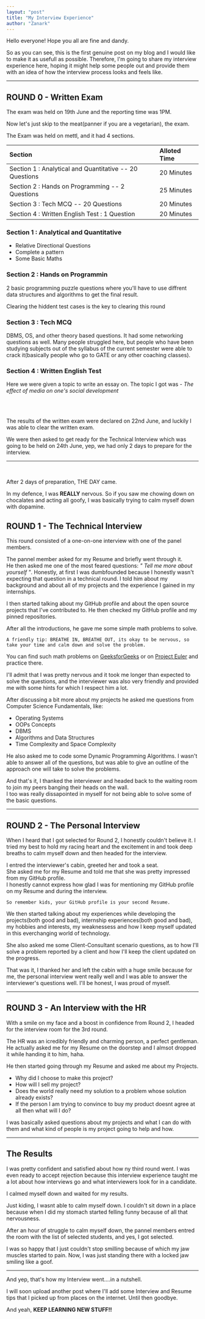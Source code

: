 ```yaml
---
layout: "post"
title: "My Interview Experience"
author: "Zanark"
---
```


Hello everyone! Hope you all are fine and dandy.

So as you can see, this is the first genuine post on my blog and I would like to make it as usefull as possible.
Therefore, I'm going to share my interview experience here, hoping it might help some people out and provide
them with an idea of how the interview process looks and feels like.

---

## ROUND 0 - Written Exam

The exam was held on 19th June and the reporting time was 1PM.

Now let's just skip to the meat(panner if you are a vegetarian), the exam.

The Exam was held on mettl, and it had 4 sections.

| **Section** | **Alloted Time** |
| :------ | :---------- |
| Section 1 : Analytical and Quantitative -- 20 Questions | 20 Minutes |
| Section 2 : Hands on Programming -- 2 Questions | 25 Minutes |
| Section 3 : Tech MCQ -- 20 Questions | 20 Minutes |
| Section 4 : Written English Test  : 1 Question | 20 Minutes |

### Section 1 : Analytical and Quantitative

- Relative Directional Questions
- Complete a pattern
- Some Basic Maths

### Section 2 : Hands on Programmin

2 basic programming puzzle questions where you'll have to use diffrent data structures and algorithms to get the final result.

Clearing the hiddent test cases is the key to clearing this round

### Section 3 : Tech MCQ

DBMS, OS, and other theory based questions.
It had some networking questions as well. Many people struggled here, but people who have been studying subjects out of the syllabus of the current semester were able to crack it(basically people who go to GATE or any other coaching classes).

### Section 4 : Written English Test

Here we were given a topic to write an essay on.
The topic I got was - *The effect of media on one's social development*

<br><br>


The results of the written exam were declared on 22nd June, and luckily I was able to clear the written exam.

We were then asked to get ready for the Technical Interview which was going to be held on 24th June, yep, we had only 2 days to prepare for the interview.

---
<br>

After 2 days of preparation, THE DAY came.

In my defence, I was **REALLY** nervous. So if you saw me chowing down on chocalates and acting all goofy, I was basically trying to calm myself down with dopamine.
<br>

## ROUND 1 - The Technical Interview

This round consisted of a one-on-one interview with one of the panel members.

The pannel member asked for my Resume and briefly went through it.
<br>
He then asked me one of the most feared questions: *" Tell me more about yourself "*. Honestly, at first I was dumbfounded because I honestly wasn't expecting that question in a technical round. I told him about my background and about all of my projects and the experience I gained in my internships.

I then started talking about my GitHub profile and about the open source projects that I've contributed to. He then checked my GitHub profile and my pinned repositories.

After all the introductions, he gave me some simple math problems to solve.

    A friendly tip: BREATHE IN, BREATHE OUT, its okay to be nervous, so take your time and calm down and solve the problem.

You can find such math problems on [GeeksforGeeks](https://www.geeksforgeeks.org/company-interview-corner/) or on [Project Euler](https://projecteuler.net/archives) and practice there.

I'll admit that I was pretty nervous and it took me longer than expected to solve the questions, and the interviewer was also very friendly and provided me with some hints for which I respect him a lot.

After discussing a bit more about my projects he asked me questions from Computer Science Fundamentals, like:

- Operating Systems
- OOPs Concepts
- DBMS
- Algorithms and Data Structures
- Time Complexity and Space Complexity

He also asked me to code some Dynamic Programming Algorithms. I wasn't able to answer all of the questions, but was able to give an outline of the approach one will take to solve the problems.

And that's it, I thanked the interviewer and headed back to the waiting room to join my peers banging their heads on the wall.<br>
I too was really dissapointed in myself for not being able to solve some of the basic questions.

---

## ROUND 2 - The Personal Interview

When I heard that I got selected for Round 2, I honestly couldn't believe it. I tried my best to hold my racing heart and the excitement in and took deep breaths to calm myself down and then headed for the interview.

I entred the interviewer's cabin, greeted her and took a seat.<br>
She asked me for my Resume and told me that she was pretty impressed from my GitHub profile.<br>
I honestly cannot express how glad I was for mentioning my GitHub profile on my Resume and during the interview.

    So remember kids, your GitHub profile is your second Resume.

We then started talking about my experiences while developing the projects(both good and bad), internship experiences(both good and bad), my hobbies and interests, my weaknessess and how I keep myself updated in this everchanging world of technology.

She also asked me some Client-Consultant scenario questions, as to how I'll solve a problem reported by a client and how I'll keep the client updated on the progress.

That was it, I thanked her and left the cabin with a huge smile because for me, the personal interview went really well and I was able to answer the interviewer's questions well. I'll be honest, I was proud of myself.

---

## ROUND 3 - An Interview with the HR

With a smile on my face and a boost in confidence from Round 2, I headed for the interview room for the 3rd round.

The HR was an icredibly friendly and charming person, a perfect gentleman. He actually asked me for my Resume on the doorstep and I almsot dropped it while handing it to him, haha.

He then started going through my Resume and asked me about my Projects.

- Why did I choose to make this project?
- How will I sell my project?
- Does the world really need my solution to a problem whose solution already exists?
- If the person I am trying to convince to buy my product doesnt agree at all then what will I do?

I was basically asked questions about my projects and what I can do with them and what kind of people is my project going to help and how.

---

## The Results

I was pretty confident and satisfied about how ny third round went. I was even ready to accept rejection because this interview experience taught me a lot about how interviews go and what interviewers look for in a candidate.

I calmed myself down and waited for my results.

Just kiding, I wasnt able to calm myself down. I couldn't sit down in a place because when I did my stomach started felling funny because of all that nervousness.

After an hour of struggle to calm myself down, the pannel members entred the room with the list of selected students, and yes, I got selected.

I was so happy that I just couldn't stop smilling because of which my jaw muscles started to pain.
Now, I was just standing there with a locked jaw smiling like a goof.

---

And yep, that's how my Interview went....in a nutshell.

I will soon upload another post where I'll add some Interview and Resume tips that I picked up from places on the internet. Until then goodbye.

And yeah, **KEEP LEARNING NEW STUFF!!**